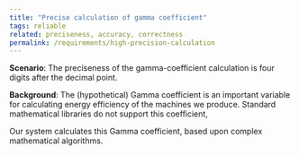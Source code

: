 ```yaml
---
title: "Precise calculation of gamma coefficient"
tags: reliable
related: preciseness, accuracy, correctness
permalink: /requirements/high-precision-calculation
---
```


<div class="quality-requirement" markdown="1">

**Scenario**: The preciseness of the gamma-coefficient calculation is four digits after the decimal point.

**Background**: The (hypothetical) Gamma coefficient is an important variable for calculating energy efficiency of the machines we produce.
Standard mathematical libraries do not support this coefficient,

Our system calculates this Gamma coefficient, based upon complex mathematical algorithms. 


</div><br>



